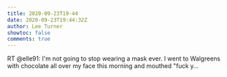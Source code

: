 ```yaml
---
title: 2020-09-23T19-44
date: 2020-09-23T19:44:32Z
author: Lee Turner
showtoc: false
comments: true
---
```


RT @elle91: I'm not going to stop wearing a mask ever. I went to Walgreens with chocolate all over my face this morning and mouthed "fuck y…

